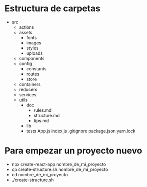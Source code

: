 # Estructura de carpetas

+ src
  + actions
  + assets
    + fonts
    + images
    + styles
    + uploads
  + components
  + config
    + constants
    + routes
    + store
  + containers
  + reducers
  + services
  + utils
    + doc
      - rules.md
      - structure.md
      - tips.md
    + lib
    + tests
  App.js
  index.js
  .gitignore
  package.json
  yarn.lock


# Para empezar un proyecto nuevo

- npx create-react-app nombre_de_mi_proyecto
- cp create-structure.sh nombre_de_mi_proyecto
- cd nombre_de_mi_proyecto
- ./create-structure.sh